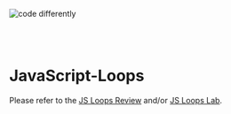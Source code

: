 ![code differently](https://user-images.githubusercontent.com/54545904/91590200-f82ec600-e928-11ea-9433-eea450388abf.png)

<br>
<br>


# JavaScript-Loops

Please refer to the [JS Loops Review](Loops-Review.md) and/or [JS Loops Lab](Loops-Lab.md).
